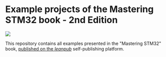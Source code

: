 # Example projects of the Mastering STM32 book - 2nd Edition
![](https://d2sofvawe08yqg.cloudfront.net/mastering-stm32-2nd/s_featured?1620607431)

This repository contains all examples presented in the "Mastering STM32" book, [published on the *leanpub*](https://leanpub.com/mastering-stm32-2nd) self-publishing platform.
